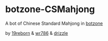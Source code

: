 # botzone-CSMahjong
A bot of Chinese Standard Mahjong in [botzone](https://www.botzone.org.cn/game/Chinese-Standard-Mahjong)

by [19reborn](https://github.com/19reborn) & [wr786](https://github.com/wr786) & [drizzle](https://github.com/drizmiz) 
